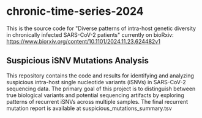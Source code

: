 # chronic-time-series-2024

This is the source code for "Diverse patterns of intra-host genetic diversity in chronically infected SARS-CoV-2 patients"
currently on bioRxiv: https://www.biorxiv.org/content/10.1101/2024.11.23.624482v1

## Suspicious iSNV Mutations Analysis
This repository contains the code and results for identifying and analyzing suspicious intra-host single nucleotide variants (iSNVs) in SARS-CoV-2 sequencing data. The primary goal of this project is to distinguish between true biological variants and potential sequencing artifacts by exploring patterns of recurrent iSNVs across multiple samples.
The final recurrent mutation report is available at suspicious_mutations_summary.tsv

